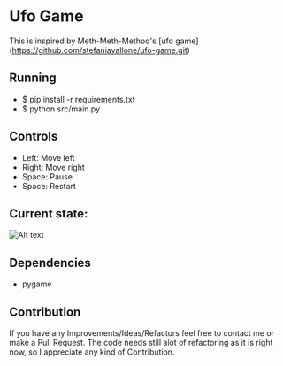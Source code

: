 # Ufo Game

This is inspired by Meth-Meth-Method's [ufo game] (https://github.com/stefaniavallone/ufo-game.git)

## Running

* $ pip install -r requirements.txt
* $ python src/main.py


## Controls

* Left: Move left  
* Right: Move right  
* Space: Pause  
* Space: Restart

## Current state:
![Alt text](./gioco.gif "Ufo game Start")


## Dependencies	
* pygame	

## Contribution

If you have any Improvements/Ideas/Refactors feel free to contact me or make a Pull Request.
The code needs still alot of refactoring as it is right now, so I appreciate any kind of Contribution.

